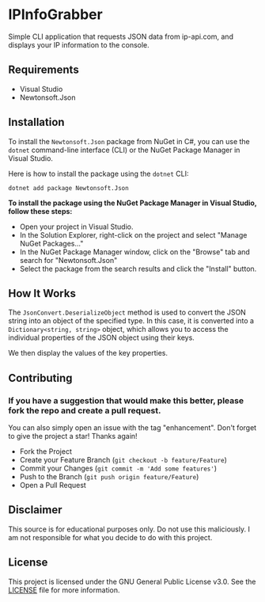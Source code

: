 # IPInfoGrabber
Simple CLI application that requests JSON data from ip-api.com, and displays your IP information to the console.

## Requirements
- Visual Studio
- Newtonsoft.Json

## Installation
To install the `Newtonsoft.Json` package from NuGet in C#, you can use the `dotnet` command-line interface (CLI) or the NuGet Package Manager in Visual Studio.

Here is how to install the package using the `dotnet` CLI:
```
dotnet add package Newtonsoft.Json
```
**To install the package using the NuGet Package Manager in Visual Studio, follow these steps:**
- Open your project in Visual Studio.
- In the Solution Explorer, right-click on the project and select "Manage NuGet Packages..."
- In the NuGet Package Manager window, click on the "Browse" tab and search for "Newtonsoft.Json"
- Select the package from the search results and click the "Install" button.

## How It Works
The `JsonConvert.DeserializeObject` method is used to convert the JSON string into an object of the specified type. In this case, it is converted into a `Dictionary<string, string>` object, which allows you to access the individual properties of the JSON object using their keys.

We then display the values of the key properties. 

## Contributing
### If you have a suggestion that would make this better, please fork the repo and create a pull request.

You can also simply open an issue with the tag "enhancement".
Don't forget to give the project a star! Thanks again!

- Fork the Project
- Create your Feature Branch (`git checkout -b feature/Feature`)
- Commit your Changes (`git commit -m 'Add some features'`)
- Push to the Branch (`git push origin feature/Feature`)
- Open a Pull Request

## Disclaimer
This source is for educational purposes only. Do not use this maliciously. I am not responsible for what you decide to do with this project.

## License
This project is licensed under the GNU General Public License v3.0. See the [LICENSE](https://github.com/Magnito14/IPInfoGrabber/blob/main/LICENSE) file for more information.
